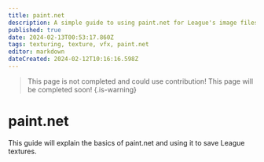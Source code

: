 ```yaml
---
title: paint.net
description: A simple guide to using paint.net for League's image files.
published: true
date: 2024-02-13T00:53:17.860Z
tags: texturing, texture, vfx, paint.net
editor: markdown
dateCreated: 2024-02-12T10:16:16.598Z
---
```


> This page is not completed and could use contribution!
> This page will be completed soon!
>{.is-warning}
<!--IF SOMEONE IS EDITING THIS PAGE PLEASE USE EMPTY SPAN TEXT BETWEEN PAINT AND DOTNET BECAUSE OTHERWISE IT CREATES A LINK, THANK YOU-->
# paint<span></span>.net
This guide will explain the basics of paint<span>.net and using it to save League textures.